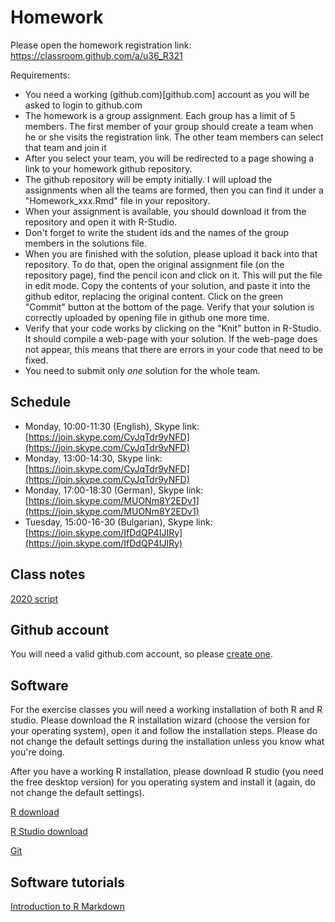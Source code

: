 
# Homework

Please open the homework registration link: https://classroom.github.com/a/u36_R321

Requirements:

- You need a working (github.com)[github.com] account as you will be asked to 
login to github.com
- The homework is a group assignment. Each group has a limit of 5 members. 
The first member of your group should create a team when he or she visits the
registration link. The other team members can select that team and join it
- After you select your team, you will be redirected to a page showing a link
to your homework github repository.
- The github repository will be empty initially. I will upload the assignments
when all the teams are formed, then you can find it under a "Homework_xxx.Rmd"
file in your repository.
- When your assignment is available, you should download it from the repository
and open it with R-Studio.
- Don't forget to write the student ids and the names of the group members
in the solutions file.
- When you are finished with the solution, please upload it back into that repository.
To do that, open the original assignment file (on the repository page), find the
pencil icon and click on it. This will put the file in edit mode. Copy the contents of 
your solution, and paste it into the github editor, replacing the original content.
Click on the green "Commit" button at the bottom of the page. Verify that your
solution is correctly uploaded by opening file in github one more time.
- Verify that your code works by clicking on the "Knit" button in R-Studio. It
should compile a web-page with your solution. If the web-page does not appear, 
this means that there are errors in your code that need to be fixed.
- You need to submit only _one_ solution for the whole team.





## Schedule

- Monday, 10:00-11:30 (English), Skype link: [https://join.skype.com/CyJqTdr9yNFD](https://join.skype.com/CyJqTdr9yNFD)
- Monday, 13:00-14:30, Skype link: [https://join.skype.com/CyJqTdr9yNFD](https://join.skype.com/CyJqTdr9yNFD)
- Monday, 17:00-18:30 (German), Skype link: [https://join.skype.com/MUONm8Y2EDv1](https://join.skype.com/MUONm8Y2EDv1)
- Tuesday, 15:00-16-30 (Bulgarian), Skype link: [https://join.skype.com/IfDdQP4IJIRy](https://join.skype.com/IfDdQP4IJIRy)


## Class notes

[2020 script](https://feb-uni-sofia.github.io/econometrics-script/index.html)
  
## Github account

You will need a valid github.com account, so please [create one](https://github.com/join).

## Software

For the exercise classes you will need a working installation of both R
and R studio. Please download the R installation wizard (choose the version for your operating system),
open it and follow the installation steps. Please do not change the default settings during the installation unless you 
know what you're doing.

After you have a working R installation, please download R studio (you need the free desktop version)
for you operating system and install it (again, do not change the default settings).


[R download](https://cran.r-project.org/)

[R Studio download](https://rstudio.com/products/rstudio/download/)

[Git](https://git-scm.com/download)

## Software tutorials

[Introduction to R Markdown](https://rmarkdown.rstudio.com/articles_intro.html)
